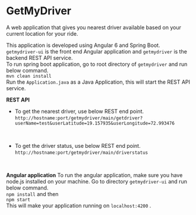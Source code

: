 # GetMyDriver
A web application that gives you nearest driver available based on your current location for your ride.</br>

This application is developed using Angular 6 and Spring Boot.</br>
`getmydriver-ui` is the front end Angular application and `getmydriver` is the backend REST API service. </br>
To run spring boot application, go to root directory of `getmydriver` and run below command.</br>
      `mvn clean install`
</br>
Run the `Application.java` as a Java Application, this will start the REST API service. </br>


<b>REST API </b></br>
 - To get the nearest driver, use below REST end point. </br>
`http://hostname:port/getmydriver/main/getdriver?userName=test&userLatitude=19.157935&userLongitude=72.993476`
</br>

 - To get the driver status, use below REST end point. </br>
 `http://hostname:port/getmydriver/main/driverstatus`
 </br>

<b>Angular application</b>
To run the angular application, make sure you have node.js installed on your machine. Go to directory `getmydriver-ui` and run below command.</br>
`npm install` and then </br>
`npm start` </br>
This will make your application running on `localhost:4200` .

